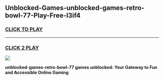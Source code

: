 
## Unblocked-Games-unblocked-games-retro-bowl-77-Play-Free-l3if4
<h3>
<a href="https://premium76.site?title=unblocked-games-retro-bowl-77&ref=18A1">CLICK TO PLAY</a></h3>
<hr>

<h3>
<a href="https://premium76.site?title=unblocked-games-retro-bowl-77&ref=18A1">CLICK 2 PLAY</a>
  
</h3>

<a href="https://premium76.site?title=unblocked-games-retro-bowl-77&ref=18A1"><img src="https://clearcache.store/games.png"></a>


**unblocked-games-retro-bowl-77 games unblocked: Your Gateway to Fun and Accessible Online Gaming**
